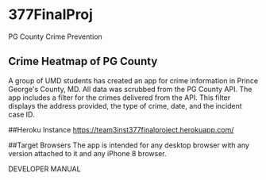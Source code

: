 # 377FinalProj
PG County Crime Prevention

## Crime Heatmap of PG County 
A group of UMD students has created an app for crime information in Prince George's County, MD. 
All data was scrubbed from the PG County API. The app includes a filter for the crimes delivered
from the API. This filter displays the address provided, the type of crime, date, and the incident
case ID. 

##Heroku Instance
https://team3inst377finalproject.herokuapp.com/

##Target Browsers
The app is intended for any desktop browser with any version attached to it and any iPhone 8 browser. 

DEVELOPER MANUAL





